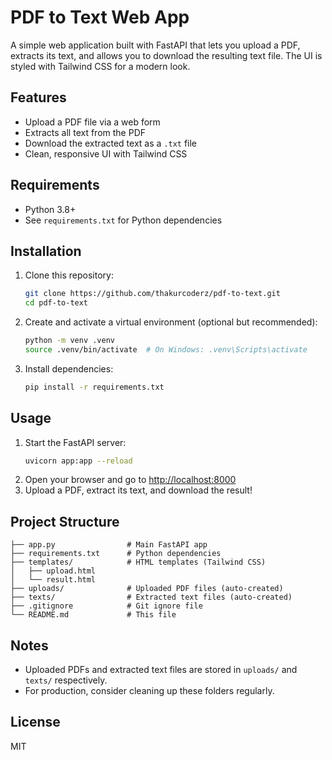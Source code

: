 # PDF to Text Web App

A simple web application built with FastAPI that lets you upload a PDF, extracts its text, and allows you to download the resulting text file. The UI is styled with Tailwind CSS for a modern look.

## Features
- Upload a PDF file via a web form
- Extracts all text from the PDF
- Download the extracted text as a `.txt` file
- Clean, responsive UI with Tailwind CSS

## Requirements
- Python 3.8+
- See `requirements.txt` for Python dependencies

## Installation
1. Clone this repository:
   ```bash
   git clone https://github.com/thakurcoderz/pdf-to-text.git
   cd pdf-to-text
   ```
2. Create and activate a virtual environment (optional but recommended):
   ```bash
   python -m venv .venv
   source .venv/bin/activate  # On Windows: .venv\Scripts\activate
   ```
3. Install dependencies:
   ```bash
   pip install -r requirements.txt
   ```

## Usage
1. Start the FastAPI server:
   ```bash
   uvicorn app:app --reload
   ```
2. Open your browser and go to [http://localhost:8000](http://localhost:8000)
3. Upload a PDF, extract its text, and download the result!

## Project Structure
```
├── app.py                # Main FastAPI app
├── requirements.txt      # Python dependencies
├── templates/            # HTML templates (Tailwind CSS)
│   ├── upload.html
│   └── result.html
├── uploads/              # Uploaded PDF files (auto-created)
├── texts/                # Extracted text files (auto-created)
├── .gitignore            # Git ignore file
└── README.md             # This file
```

## Notes
- Uploaded PDFs and extracted text files are stored in `uploads/` and `texts/` respectively.
- For production, consider cleaning up these folders regularly.

## License
MIT 